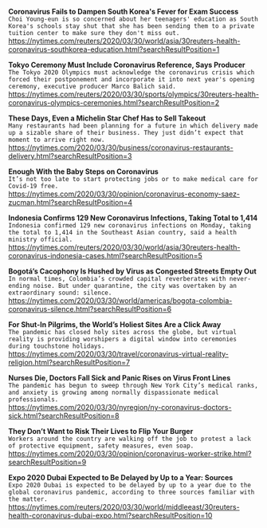 **Coronavirus Fails to Dampen South Korea's Fever for Exam Success**\
`Choi Young-eun is so concerned about her teenagers' education as South Korea's schools stay shut that she has been sending them to a private tuition center to make sure they don't miss out.`\
https://nytimes.com/reuters/2020/03/30/world/asia/30reuters-health-coronavirus-southkorea-education.html?searchResultPosition=1

**Tokyo Ceremony Must Include Coronavirus Reference, Says Producer**\
`The Tokyo 2020 Olympics must acknowledge the coronavirus crisis which forced their postponement and incorporate it into next year's opening ceremony, executive producer Marco Balich said.`\
https://nytimes.com/reuters/2020/03/30/sports/olympics/30reuters-health-coronavirus-olympics-ceremonies.html?searchResultPosition=2

**These Days, Even a Michelin Star Chef Has to Sell Takeout**\
`Many restaurants had been planning for a future in which delivery made up a sizable share of their business. They just didn’t expect that moment to arrive right now.`\
https://nytimes.com/2020/03/30/business/coronavirus-restaurants-delivery.html?searchResultPosition=3

**Enough With the Baby Steps on Coronavirus**\
`It’s not too late to start protecting jobs or to make medical care for Covid-19 free.`\
https://nytimes.com/2020/03/30/opinion/coronavirus-economy-saez-zucman.html?searchResultPosition=4

**Indonesia Confirms 129 New Coronavirus Infections, Taking Total to 1,414**\
`Indonesia confirmed 129 new coronavirus infections on Monday, taking the total to 1,414 in the Southeast Asian country, said a health ministry official.`\
https://nytimes.com/reuters/2020/03/30/world/asia/30reuters-health-coronavirus-indonesia-cases.html?searchResultPosition=5

**Bogotá’s Cacophony Is Hushed by Virus as Congested Streets Empty Out**\
`In normal times, Colombia’s crowded capital reverberates with never-ending noise. But under quarantine, the city was overtaken by an extraordinary sound: silence.`\
https://nytimes.com/2020/03/30/world/americas/bogota-colombia-coronavirus-silence.html?searchResultPosition=6

**For Shut-In Pilgrims, the World’s Holiest Sites Are a Click Away**\
`The pandemic has closed holy sites across the globe, but virtual reality is providing worshipers a digital window into ceremonies during touchstone holidays.`\
https://nytimes.com/2020/03/30/travel/coronavirus-virtual-reality-religion.html?searchResultPosition=7

**Nurses Die, Doctors Fall Sick and Panic Rises on Virus Front Lines**\
`The pandemic has begun to sweep through New York City’s medical ranks, and anxiety is growing among normally dispassionate medical professionals.`\
https://nytimes.com/2020/03/30/nyregion/ny-coronavirus-doctors-sick.html?searchResultPosition=8

**They Don’t Want to Risk Their Lives to Flip Your Burger**\
`Workers around the country are walking off the job to protest a lack of protective equipment, safety measures, even soap.`\
https://nytimes.com/2020/03/30/opinion/coronavirus-worker-strike.html?searchResultPosition=9

**Expo 2020 Dubai Expected to Be Delayed by Up to a Year: Sources**\
`Expo 2020 Dubai is expected to be delayed by up to a year due to the global coronavirus pandemic, according to three sources familiar with the matter.`\
https://nytimes.com/reuters/2020/03/30/world/middleeast/30reuters-health-coronavirus-dubai-expo.html?searchResultPosition=10

